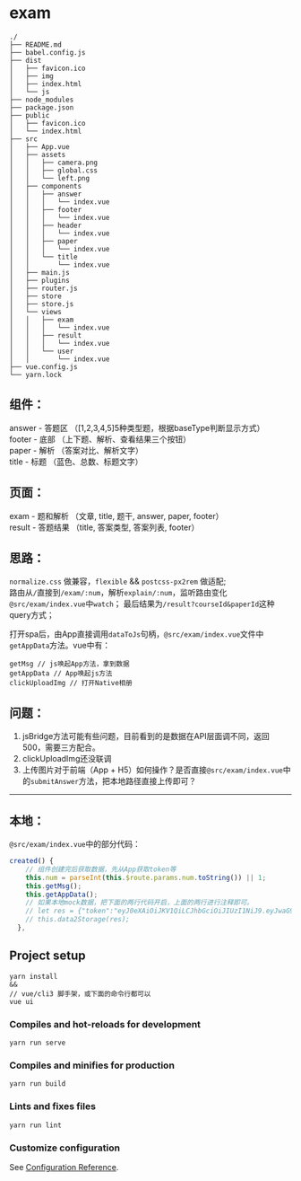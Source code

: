 # exam
```
./
├── README.md
├── babel.config.js
├── dist
│   ├── favicon.ico
│   ├── img
│   ├── index.html
│   └── js
├── node_modules
├── package.json
├── public
│   ├── favicon.ico
│   └── index.html
├── src
│   ├── App.vue
│   ├── assets
│   │   ├── camera.png
│   │   ├── global.css
│   │   └── left.png
│   ├── components
│   │   ├── answer
│   │   │   └── index.vue
│   │   ├── footer
│   │   │   └── index.vue
│   │   ├── header
│   │   │   └── index.vue
│   │   ├── paper
│   │   │   └── index.vue
│   │   └── title
│   │       └── index.vue
│   ├── main.js
│   ├── plugins
│   ├── router.js
│   ├── store
│   ├── store.js
│   └── views
│   │   ├── exam
│   │   │   └── index.vue
│   │   ├── result
│   │   │   └── index.vue
│   │   └── user
│   │       └── index.vue
├── vue.config.js
└── yarn.lock
```
## 组件：  
answer - 答题区 （[1,2,3,4,5]5种类型题，根据baseType判断显示方式）  
footer - 底部 （上下题、解析、查看结果三个按钮）  
paper  - 解析 （答案对比、解析文字）  
title  - 标题 （蓝色、总数、标题文字）  

## 页面：  
exam   - 题和解析 （文章, title, 题干, answer, paper, footer）  
result - 答题结果 （title, 答案类型, 答案列表, footer） 

## 思路：  
`normalize.css` 做兼容，`flexible` && `postcss-px2rem` 做适配;  
路由从`/`直接到`/exam/:num`，解析`explain/:num`，监听路由变化`@src/exam/index.vue`中`watch`； 最后结果为`/result?courseId&paperId`这种query方式；  

打开spa后，由App直接调用`dataToJs`句柄，`@src/exam/index.vue`文件中`getAppData`方法。vue中有：
```
getMsg // js唤起App方法，拿到数据
getAppData // App唤起js方法
clickUploadImg // 打开Native相册
```

## 问题：  

1. jsBridge方法可能有些问题，目前看到的是数据在API层面调不同，返回500，需要三方配合。
2. clickUploadImg还没联调
3. 上传图片对于前端（App + H5）如何操作？是否直接`@src/exam/index.vue`中的`submitAnswer`方法，把本地路径直接上传即可？
---

## 本地：  
`@src/exam/index.vue`中的部分代码：  
```javascript
created() {
    // 组件创建完后获取数据，先从App获取token等
    this.num = parseInt(this.$route.params.num.toString()) || 1;
    this.getMsg();
    this.getAppData();
    // 如果本地mock数据，把下面的两行代码开启，上面的两行进行注释即可。
    // let res = {"token":"eyJ0eXAiOiJKV1QiLCJhbGciOiJIUzI1NiJ9.eyJwaG9uZSI6IjEzNTAyMTQ1OTQzIiwiZXhwIjoxNTg5Mjk3MzExfQ.ou2kwcf9hdARATIJn75jfX-rtJFih02FV3QKAvHIC0M","id":1251131102261739521,"courseId":1240774211639824386};
    // this.data2Storage(res);
  },
```

## Project setup
```
yarn install
&& 
// vue/cli3 脚手架，或下面的命令行都可以
vue ui
```

### Compiles and hot-reloads for development
```
yarn run serve
```

### Compiles and minifies for production
```
yarn run build
```

### Lints and fixes files
```
yarn run lint
```

### Customize configuration
See [Configuration Reference](https://cli.vuejs.org/config/).
